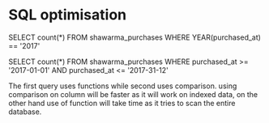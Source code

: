 
# SQL optimisation

SELECT count(*)
FROM shawarma_purchases
WHERE
YEAR(purchased_at) == '2017'


SELECT count(*)
FROM shawarma_purchases
WHERE
  purchased_at >= '2017-01-01' AND
  purchased_at <= '2017-31-12'


The first query uses functions while second uses comparison. using comparison on column will be faster as it will work on indexed data, on the other hand use of function will take time as it tries to scan the entire database.